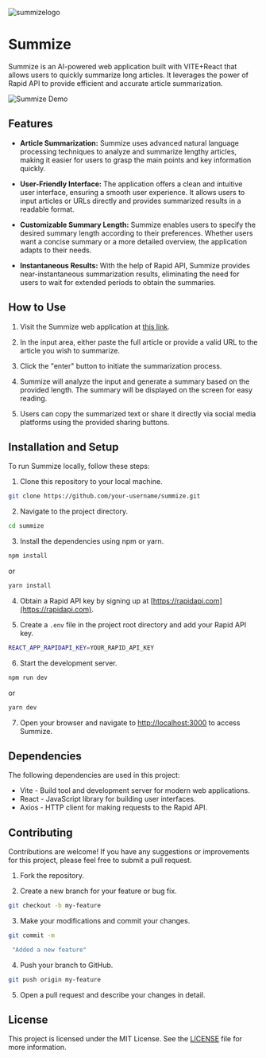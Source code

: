 ![summizelogo](https://github.com/krunal16-c/summize/assets/64957243/86a6e6ce-50ca-4de4-b4eb-1f5d376e99bc)
# Summize

Summize is an AI-powered web application built with VITE+React that allows users to quickly summarize long articles. It leverages the power of Rapid API to provide efficient and accurate article summarization.

![Summize Demo](demo.gif)

## Features

- **Article Summarization:** Summize uses advanced natural language processing techniques to analyze and summarize lengthy articles, making it easier for users to grasp the main points and key information quickly.

- **User-Friendly Interface:** The application offers a clean and intuitive user interface, ensuring a smooth user experience. It allows users to input articles or URLs directly and provides summarized results in a readable format.

- **Customizable Summary Length:** Summize enables users to specify the desired summary length according to their preferences. Whether users want a concise summary or a more detailed overview, the application adapts to their needs.

- **Instantaneous Results:** With the help of Rapid API, Summize provides near-instantaneous summarization results, eliminating the need for users to wait for extended periods to obtain the summaries.

## How to Use

1. Visit the Summize web application at [this link](https://phenomenal-melba-240dca.netlify.app/).

2. In the input area, either paste the full article or provide a valid URL to the article you wish to summarize.

3. Click the "enter" button to initiate the summarization process.

4. Summize will analyze the input and generate a summary based on the provided length. The summary will be displayed on the screen for easy reading.

5. Users can copy the summarized text or share it directly via social media platforms using the provided sharing buttons.

## Installation and Setup

To run Summize locally, follow these steps:

1. Clone this repository to your local machine.

```bash
git clone https://github.com/your-username/summize.git
```

2. Navigate to the project directory.

```bash
cd summize
```

3. Install the dependencies using npm or yarn.

```bash
npm install
```
or
```bash
yarn install
```

4. Obtain a Rapid API key by signing up at [https://rapidapi.com](https://rapidapi.com).

5. Create a `.env` file in the project root directory and add your Rapid API key.

```bash
REACT_APP_RAPIDAPI_KEY=YOUR_RAPID_API_KEY
```

6. Start the development server.

```bash
npm run dev
```
or
```bash
yarn dev
```

7. Open your browser and navigate to [http://localhost:3000](http://localhost:3000) to access Summize.

## Dependencies

The following dependencies are used in this project:

- Vite - Build tool and development server for modern web applications.
- React - JavaScript library for building user interfaces.
- Axios - HTTP client for making requests to the Rapid API.

## Contributing

Contributions are welcome! If you have any suggestions or improvements for this project, please feel free to submit a pull request.

1. Fork the repository.

2. Create a new branch for your feature or bug fix.

```bash
git checkout -b my-feature
```

3. Make your modifications and commit your changes.

```bash
git commit -m

 "Added a new feature"
```

4. Push your branch to GitHub.

```bash
git push origin my-feature
```

5. Open a pull request and describe your changes in detail.

## License

This project is licensed under the MIT License. See the [LICENSE](LICENSE) file for more information.
